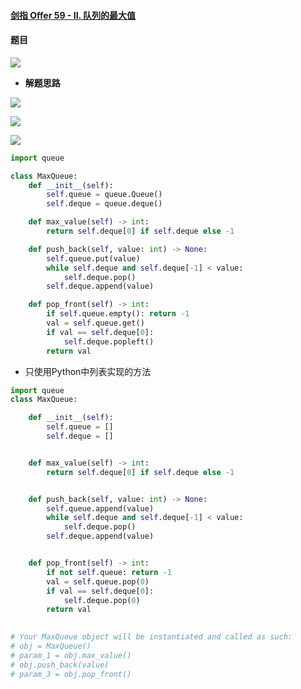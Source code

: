 #### [剑指 Offer 59 - II. 队列的最大值](https://leetcode-cn.com/problems/dui-lie-de-zui-da-zhi-lcof/)

#### 题目

![](https://blog-1258986886.cos.ap-beijing.myqcloud.com/yearing1017/j13.png)

- **解题思路**

![](https://blog-1258986886.cos.ap-beijing.myqcloud.com/yearing1017/j14.png)

![](https://blog-1258986886.cos.ap-beijing.myqcloud.com/yearing1017/j15.png)

![](https://blog-1258986886.cos.ap-beijing.myqcloud.com/yearing1017/j16.png)

```python
import queue

class MaxQueue:
    def __init__(self):
        self.queue = queue.Queue()
        self.deque = queue.deque()

    def max_value(self) -> int:
        return self.deque[0] if self.deque else -1

    def push_back(self, value: int) -> None:
        self.queue.put(value)
        while self.deque and self.deque[-1] < value:
            self.deque.pop()
        self.deque.append(value)

    def pop_front(self) -> int:
        if self.queue.empty(): return -1
        val = self.queue.get()
        if val == self.deque[0]:
            self.deque.popleft()
        return val
```

- 只使用Python中列表实现的方法

```python
import queue
class MaxQueue:

    def __init__(self):
        self.queue = []
        self.deque = []


    def max_value(self) -> int:
        return self.deque[0] if self.deque else -1


    def push_back(self, value: int) -> None:
        self.queue.append(value)
        while self.deque and self.deque[-1] < value:
            self.deque.pop()
        self.deque.append(value)


    def pop_front(self) -> int:
        if not self.queue: return -1
        val = self.queue.pop(0)
        if val == self.deque[0]:
            self.deque.pop(0)
        return val
        

# Your MaxQueue object will be instantiated and called as such:
# obj = MaxQueue()
# param_1 = obj.max_value()
# obj.push_back(value)
# param_3 = obj.pop_front()
```

